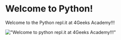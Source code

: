 # Welcome to Python!

Welcome to the Python repl.it at 4Geeks Academy!!!



!["Welcome to python repl.it at 4Geeks Academy!!!"](https://i.udemycdn.com/course/750x422/95568_9c21_6.jpg)

